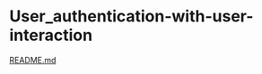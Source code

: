 # User_authentication-with-user-interaction
[README.md](https://github.com/user-attachments/files/16179862/README.md)
